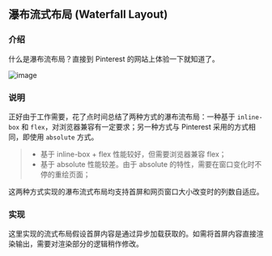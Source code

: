 ## 瀑布流式布局 (Waterfall Layout)

### 介绍
什么是瀑布流布局？直接到 Pinterest 的网站上体验一下就知道了。

![image](https://github.com/Becavalier/Waterfall0z/blob/master/inline-block%20%2B%20flex/screenshot.gif?raw=true)

### 说明
正好由于工作需要，花了点时间总结了两种方式的瀑布流布局：一种基于 `inline-box` 和 `flex`，对浏览器兼容有一定要求；另一种方式与 Pinterest 采用的方式相同，即使用 `absolute` 方式。

> * 基于 inline-box + flex 性能较好，但需要浏览器兼容 flex；
> * 基于 absolute 性能较差。由于 absolute 的特性，需要在窗口变化时不停的重绘页面；

这两种方式实现的瀑布流式布局均支持首屏和网页窗口大小改变时的列数自适应。

### 实现
这里实现的流式布局假设首屏内容是通过异步加载获取的。如需将首屏内容直接渲染输出，需要对渲染部分的逻辑稍作修改。
